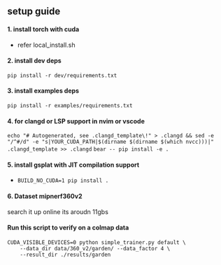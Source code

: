 ## setup guide
#### 1. install torch with cuda
- refer local_install.sh
#### 2. install dev deps
`pip install -r dev/requirements.txt`
#### 3. install examples deps
`pip install -r examples/requirements.txt`
#### 4. for clangd or LSP support in nvim or vscode
`echo "# Autogenerated, see .clangd_template\!" > .clangd && sed -e "/^#/d" -e "s|YOUR_CUDA_PATH|$(dirname $(dirname $(which nvcc)))|" .clangd_template >> .clangd`
`bear -- pip install -e .`
#### 5. install gsplat with JIT compilation support
- `BUILD_NO_CUDA=1 pip install .`
#### 6. Dataset mipnerf360v2
search it up online its aroudn 11gbs


#### Run this script to verify on a colmap data
```
CUDA_VISIBLE_DEVICES=0 python simple_trainer.py default \
    --data_dir data/360_v2/garden/ --data_factor 4 \
    --result_dir ./results/garden
```


